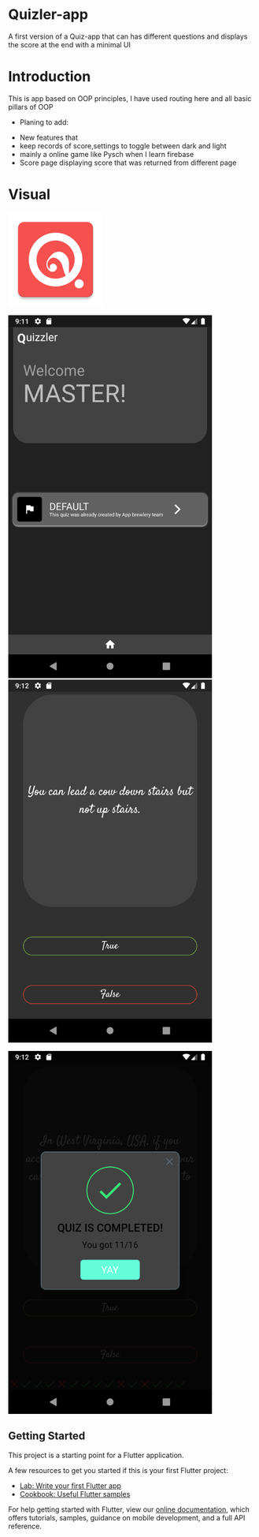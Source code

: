 # Quizler-app

A first version of a Quiz-app that can has different questions and displays the score at the end with a minimal UI

# Introduction
This is app based on OOP principles, I have used routing here and all basic pillars of OOP
* Planing to add:
- New features that 
- keep records of score,settings to toggle between dark and light
- mainly a online game like Pysch when I learn firebase
- Score page displaying score that was returned from different page

# Visual

![App Icon](ic_launcher.png) 

<img src="https://github.com/krish-bhanushali/QUIZLER-app/blob/master/Screenshot_1586965318.png" width="414" height="736" title="Github Logo">  <img src="https://github.com/krish-bhanushali/QUIZLER-app/blob/master/Screenshot_1586965327.png" width="414" height="736" title="Github Logo">
 
<img src="https://github.com/krish-bhanushali/QUIZLER-app/blob/master/Screenshot_1586965338.png" width="414" height="736" title="Github Logo">

## Getting Started

This project is a starting point for a Flutter application.

A few resources to get you started if this is your first Flutter project:

- [Lab: Write your first Flutter app](https://flutter.dev/docs/get-started/codelab)
- [Cookbook: Useful Flutter samples](https://flutter.dev/docs/cookbook)

For help getting started with Flutter, view our
[online documentation](https://flutter.dev/docs), which offers tutorials,
samples, guidance on mobile development, and a full API reference.
